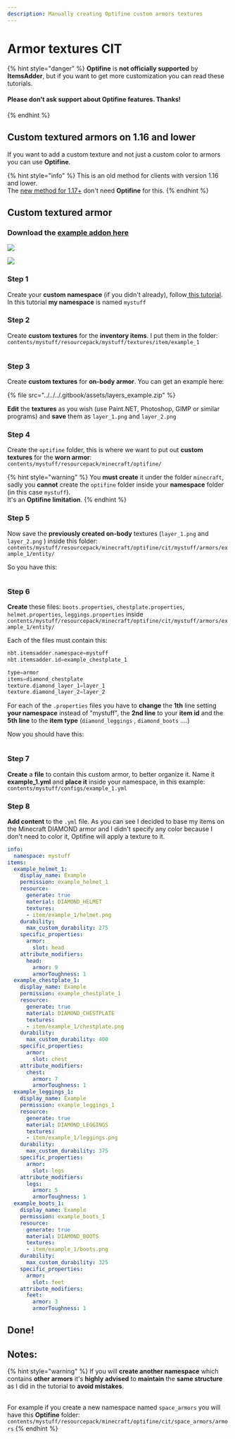 ```yaml
---
description: Manually creating Optifine custom armors textures
---
```


# Armor textures CIT

{% hint style="danger" %}
**Optifine** is **not officially supported** by **ItemsAdder**, but if you want to get more customization you can read these tutorials.

#### Please don't ask support about Optifine features. Thanks!
{% endhint %}

## Custom textured armors on 1.16 and lower

If you want to add a custom texture and not just a custom color to armors you can use **Optifine**.

{% hint style="info" %}
This is an old method for clients with version 1.16 and lower.\
The [new method for 1.17+](../textured-armor.md) don't need **Optifine** for this.
{% endhint %}

## Custom textured armor

### Download the [example addon here](https://www.spigotmc.org/resources/optifine-example-custom-textured-armor-itemsadder-addon.87846/)

![](<../../../.gitbook/assets/image (22).png>)

![](<../../../.gitbook/assets/image (23).png>)

### Step 1

Create your **custom namespace** (if you didn't already), follow[ this tutorial](broken-reference/).\
In this tutorial **my namespace** is named `mystuff`

### Step 2

Create **custom textures** for the **inventory items**. I put them in the folder: `contents/mystuff/resourcepack/mystuff/textures/item/example_1`

<figure><img src="../../../.gitbook/assets/old_optifine_armor_preview_1.png" alt=""><figcaption></figcaption></figure>

### Step 3

Create **custom textures** for **on-body armor**. You can get an example here:

{% file src="../../../.gitbook/assets/layers_example.zip" %}

**Edit** the **textures** as you wish (use Paint.NET, Photoshop, GIMP or similar programs) and **save** them as `layer_1.png` and `layer_2.png`

### Step 4

Create the `optifine` folder, this is where we want to put out **custom textures** for the **worn armor**: `contents/mystuff/resourcepack/minecraft/optifine/`

{% hint style="warning" %}
You **must create** it under the folder `minecraft`, sadly you **cannot** create the `optifine` folder inside your **namespace** folder (in this case `mystuff`).\
It's an **Optifine limitation**.
{% endhint %}

### Step 5

Now save the **previously created on-body** textures (`layer_1.png` and `layer_2.png` ) inside this folder: `contents/mystuff/resourcepack/minecraft/optifine/cit/mystuff/armors/example_1/entity/`

So you have this:

<figure><img src="../../../.gitbook/assets/old_optifine_armor_path_1.png" alt=""><figcaption></figcaption></figure>

### Step 6

**Create** these files: `boots.properties`, `chestplate.properties`, `helmet.properties`, `leggings.properties` inside `contents/mystuff/resourcepack/minecraft/optifine/cit/mystuff/armors/example_1/entity/`

Each of the files must contain this:

```elixir
nbt.itemsadder.namespace=mystuff
nbt.itemsadder.id=example_chestplate_1

type=armor
items=diamond_chestplate
texture.diamond_layer_1=layer_1
texture.diamond_layer_2=layer_2
```

For each of the `.properties` files you have to **change** the **1th** line setting **your namespace** instead of "mystuff", the **2nd line** to your **item id** and the **5th line** to the **item type** (`diamond_leggings` , `diamond_boots` ....)

Now you should have this:

<figure><img src="../../../.gitbook/assets/old_optifine_armor_path_2.png" alt=""><figcaption></figcaption></figure>

### Step 7

**Create** a **file** to contain this custom armor, to better organize it. Name it **example\_1.yml** and **place it** inside your namespace, in this example: `contents/mystuff/configs/example_1.yml`

### Step 8

**Add content** to the `.yml` file. As you can see I decided to base my items on the Minecraft DIAMOND armor and I didn't specify any color because I don't need to color it, Optifine will apply a texture to it.

```yaml
info:
  namespace: mystuff
items:
  example_helmet_1:
    display_name: Example
    permission: example_helmet_1
    resource:
      generate: true
      material: DIAMOND_HELMET
      textures:
      - item/example_1/helmet.png
    durability:
      max_custom_durability: 275
    specific_properties:
      armor:
        slot: head
    attribute_modifiers:
      head:
        armor: 9
        armorToughness: 1
  example_chestplate_1:
    display_name: Example
    permission: example_chestplate_1
    resource:
      generate: true
      material: DIAMOND_CHESTPLATE
      textures:
      - item/example_1/chestplate.png
    durability:
      max_custom_durability: 400
    specific_properties:
      armor:
        slot: chest
    attribute_modifiers:
      chest:
        armor: 7
        armorToughness: 1
  example_leggings_1:
    display_name: Example
    permission: example_leggings_1
    resource:
      generate: true
      material: DIAMOND_LEGGINGS
      textures:
      - item/example_1/leggings.png
    durability:
      max_custom_durability: 375
    specific_properties:
      armor:
        slot: legs
    attribute_modifiers:
      legs:
        armor: 5
        armorToughness: 1
  example_boots_1:
    display_name: Example
    permission: example_boots_1
    resource:
      generate: true
      material: DIAMOND_BOOTS
      textures:
      - item/example_1/boots.png
    durability:
      max_custom_durability: 325
    specific_properties:
      armor:
        slot: feet
    attribute_modifiers:
      feet:
        armor: 3
        armorToughness: 1
```

## Done!

## Notes:

{% hint style="warning" %}
If you will **create another namespace** which contains **other armors** it's **highly advised** to **maintain** the **same structure** as I did in the tutorial to **avoid mistakes**.

\
For example if you create a new namespace named `space_armors` you will have this **Optifine** folder: `contents/mystuff/resourcepack/minecraft/optifine/cit/space_armors/armors`
{% endhint %}

